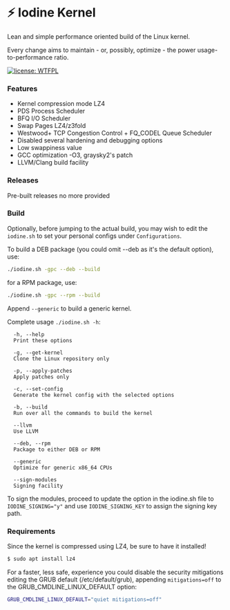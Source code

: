 # :zap: Iodine Kernel

Lean and simple performance oriented build of the Linux kernel.

Every change aims to maintain - or, possibly, optimize - the power usage-to-performance ratio.

[![license: WTFPL](https://img.shields.io/badge/license-WTFPL-brightgreen.svg)](http://www.wtfpl.net/about/)


### Features

- Kernel compression mode LZ4
- PDS Process Scheduler
- BFQ I/O Scheduler
- Swap Pages LZ4/z3fold
- Westwood+ TCP Congestion Control + FQ_CODEL Queue Scheduler
- Disabled several hardening and debugging options
- Low swappiness value
- GCC optimization -O3, graysky2's patch
- LLVM/Clang build facility


### Releases

Pre-built releases no more provided


### Build

Optionally, before jumping to the actual build, you may wish to edit the `iodine.sh` to set your personal configs under `Configurations`.

To build a DEB package (you could omit --deb as it's the default option), use:
```sh
./iodine.sh -gpc --deb --build
```

for a RPM package, use:
```sh
./iodine.sh -gpc --rpm --build
```

Append `--generic` to build a generic kernel.

Complete usage `./iodine.sh -h`:
```
  -h, --help
  Print these options

  -g, --get-kernel
  Clone the Linux repository only

  -p, --apply-patches
  Apply patches only

  -c, --set-config
  Generate the kernel config with the selected options

  -b, --build
  Run over all the commands to build the kernel

  --llvm
  Use LLVM

  --deb, --rpm
  Package to either DEB or RPM

  --generic
  Optimize for generic x86_64 CPUs

  --sign-modules
  Signing facility
```

To sign the modules, proceed to update the option in the iodine.sh file to `IODINE_SIGNING="y"` and use `IODINE_SIGNING_KEY` to assign the signing key path.

### Requirements

Since the kernel is compressed using LZ4, be sure to have it installed!
```sh
$ sudo apt install lz4
```

For a faster, less safe, experience you could disable the security mitigations editing the GRUB default (/etc/default/grub), appending `mitigations=off` to the GRUB_CMDLINE_LINUX_DEFAULT option:
```sh
GRUB_CMDLINE_LINUX_DEFAULT="quiet mitigations=off"
```

